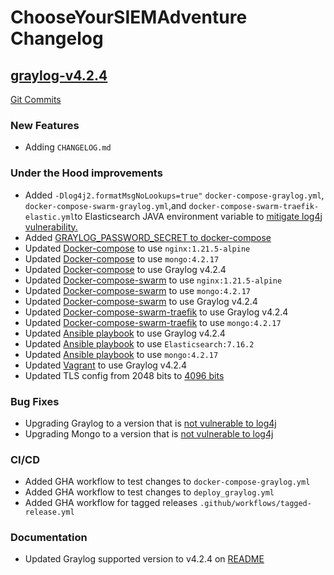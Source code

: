# ChooseYourSIEMAdventure Changelog

<a name="graylog-v4.2.4"></a>
## [graylog-v4.2.4](https://github.com/osquery/osquery/releases/tag/graylog-v4.2.4)

[Git Commits](https://github.com/CptOfEvilMinions/ChooseYourSIEMAdventure/compare/splunk-v8.2...graylog-v4.2.4)

### New Features

- Adding `CHANGELOG.md`

### Under the Hood improvements
- Added `-Dlog4j2.formatMsgNoLookups=true"` `docker-compose-graylog.yml`, `docker-compose-swarm-graylog.yml`,and `docker-compose-swarm-traefik-elastic.yml`to Elasticsearch JAVA environment variable to [mitigate log4j vulnerability.](https://github.com/elastic/elasticsearch/issues/81618#issuecomment-991000240)
- Added [GRAYLOG_PASSWORD_SECRET to docker-compose](https://github.com/CptOfEvilMinions/ChooseYourSIEMAdventure/blob/main/docker-compose-graylog.yml#L37)
- Updated [Docker-compose](https://github.com/CptOfEvilMinions/ChooseYourSIEMAdventure/blob/main/.env#L7) to use `nginx:1.21.5-alpine`
- Updated [Docker-compose](https://github.com/CptOfEvilMinions/ChooseYourSIEMAdventure/blob/main/docker-compose-graylog.yml#L56) to use `mongo:4.2.17`
- Updated [Docker-compose](https://github.com/CptOfEvilMinions/ChooseYourSIEMAdventure/blob/main/.env#L3) to use Graylog v4.2.4
- Updated [Docker-compose-swarm](https://github.com/CptOfEvilMinions/ChooseYourSIEMAdventure/blob/main/docker-compose-swarm-graylog.yml#L5) to use `nginx:1.21.5-alpine`
- Updated [Docker-compose-swarm](https://github.com/CptOfEvilMinions/ChooseYourSIEMAdventure/blob/main/docker-compose-swarm-graylog.yml#L91) to use `mongo:4.2.17`
- Updated [Docker-compose-swarm](https://github.com/CptOfEvilMinions/ChooseYourSIEMAdventure/blob/main/docker-compose-swarm-graylog.yml#L40) to use Graylog v4.2.4
- Updated [Docker-compose-swarm-traefik](https://github.com/CptOfEvilMinions/ChooseYourSIEMAdventure/blob/main/docker-compose-swarm-traefik-graylog.yml#L5) to use Graylog v4.2.4
- Updated [Docker-compose-swarm-traefik](https://github.com/CptOfEvilMinions/ChooseYourSIEMAdventure/blob/main/docker-compose-swarm-traefik-graylog.yml#L64) to use `mongo:4.2.17`
- Updated [Ansible playbook](https://github.com/CptOfEvilMinions/ChooseYourSIEMAdventure/blob/main/group_vars/graylog.yml#L4) to use Graylog v4.2.4
- Updated [Ansible playbook](https://github.com/CptOfEvilMinions/ChooseYourSIEMAdventure/blob/main/group_vars/graylog.yml#L16) to use `Elasticsearch:7.16.2`
- Updated [Ansible playbook](https://github.com/CptOfEvilMinions/ChooseYourSIEMAdventure/blob/main/group_vars/graylog.yml#L22) to use `mongo:4.2.17`
- Updated [Vagrant](https://github.com/CptOfEvilMinions/ChooseYourSIEMAdventure/blob/main/group_vars/graylog.yml#L4) to use Graylog v4.2.4
- Updated TLS config from 2048 bits to [4096 bits](https://github.com/CptOfEvilMinions/ChooseYourSIEMAdventure/blob/main/conf/tls/tls.conf#L2)

### Bug Fixes

- Upgrading Graylog to a version that is [not vulnerable to log4j](https://www.graylog.org/post/graylog-update-for-log4j)
- Upgrading Mongo to a version that is [not vulnerable to log4j](https://www.mongodb.com/blog/post/log4shell-vulnerability-cve-2021-44228-and-mongodb)

### CI/CD

- Added GHA workflow to test changes to `docker-compose-graylog.yml`
- Added GHA workflow to test changes to `deploy_graylog.yml`
- Added GHA workflow for tagged releases `.github/workflows/tagged-release.yml`

### Documentation

- Updated Graylog supported version to v4.2.4 on [README](README.md)



